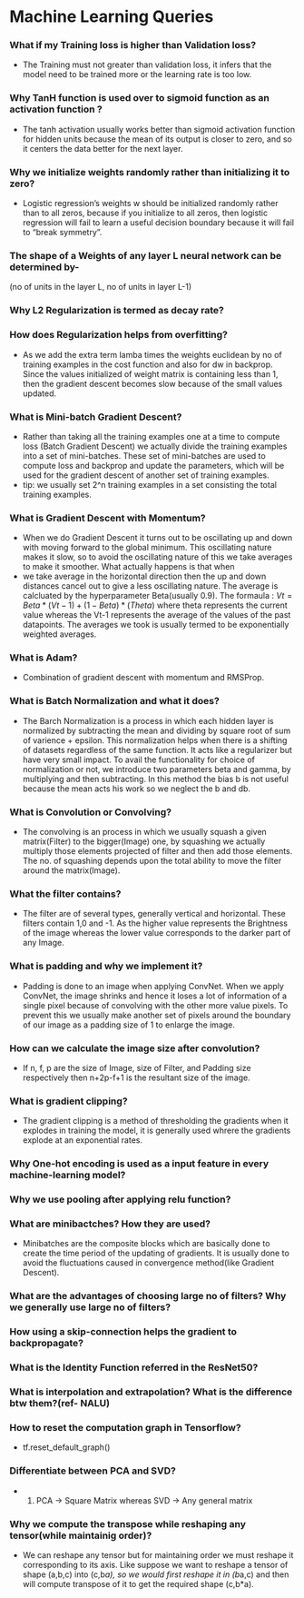 # Machine Learning Queries

### What if my Training loss is higher than Validation loss?
- The Training must not greater than validation loss, it infers that the model need to be trained more or the learning rate is too low.

### Why TanH function is used over to sigmoid function as an activation function ?
-  The tanh activation usually works better than sigmoid activation function for hidden units because the mean of its output is closer to zero, and so it centers the data better for the next layer.

### Why we initialize weights randomly rather than initializing it to zero?
- Logistic regression’s weights w should be initialized randomly rather than to all zeros, because if you initialize to all zeros, then logistic regression will fail to learn a useful decision boundary because it will fail to “break symmetry”.

### The shape of a Weights of any layer L neural network can be determined by-
(no of units in the layer L, no of units in layer L-1)

### Why L2 Regularization is termed as decay rate?

### How does Regularization helps from overfitting?
- As we add the extra term lamba times the weights euclidean by no of training examples in the cost function and also for dw in backprop.
Since the values initialized of weight matrix is containing less than 1, then the gradient descent becomes slow because of the small
values updated. 

### What is Mini-batch Gradient Descent?
- Rather than taking all the training examples one at a time to compute loss (Batch Gradient Descent) we actually divide the training
examples into a set of mini-batches. These set of mini-batches are used to compute loss and backprop and update the parameters, which
will be used for the gradient descent of another set of training examples.
- tip: we usually set 2^n training examples in a set consisting the total training examples.

### What is Gradient Descent with Momentum?
- When we do Gradient Descent it turns out to be oscillating up and down with moving forward to the global minimum. This oscillating
nature makes it slow, so to avoid the oscillating nature of this we take averages to make it smoother. What actually happens is that when
- we take average in the horizontal direction then the up and down distances cancel out to give a less oscillating nature. The average
is calcluated by the hyperparameter Beta(usually 0.9). The formaula : $Vt = Beta*(Vt-1)+(1-Beta)*(Theta)$ where theta represents the 
current value whereas the Vt-1 represents the average of the values of the past datapoints.
The averages we took is usually termed to be exponentially weighted averages.

### What is Adam?
- Combination of gradient descent with momentum and RMSProp.

### What is Batch Normalization and what it does?
- The Barch Normalization is a process in which each hidden layer is normalized by subtracting the mean and dividing by square root of
sum of varience + epsilon. This normalization helps when there is a shifting of datasets regardless of the same function. It acts like
a regularizer but have very small impact. To avail the functionality for choice of normalization or not, we introduce two parameters 
beta and gamma, by multiplying and then subtracting. In this method the bias b is not useful because the mean acts his work so we
neglect the b and db.

### What is Convolution or Convolving?
- The convolving is an process in which we usually squash a given matrix(Filter) to the bigger(Image) one, by squashing we actually
multiply those elements projected of filter and then add those elements. The no. of squashing depends upon the total ability to move
the filter around the matrix(Image).

### What the filter contains?
- The filter are of several types, generally vertical and horizontal. These filters contain 1,0 and -1. As the higher value represents
the Brightness of the image whereas the lower value corresponds to the darker part of any Image.

### What is padding and why we implement it?
- Padding is done to an image when applying ConvNet. When we apply ConvNet, the image shrinks and hence it loses a lot of information
of a single pixel because of convolving with the other more value pixels. To prevent this we usually make another set of pixels around
the boundary of our image as a padding size of 1 to enlarge the image.

### How can we calculate the image size after convolution?
- If n, f, p are the size of Image, size of Filter, and Padding size respectively then n+2p-f+1 is the resultant size of the image.

### What is gradient clipping?
- The gradient clipping is a method of thresholding the gradients when it explodes in training the model, it is generally used whrere the gradients explode at an exponential rates.

### Why One-hot encoding is used as a input feature in every machine-learning model?

### Why we use pooling after applying relu function?
### What are minibactches? How they are used?
- Minibatches are the composite blocks which are basically done to create the time period of the updating of gradients. It is usually done to avoid the fluctuations caused in convergence method(like Gradient Descent).

### What are the advantages of choosing large  no of filters? Why we generally use large no of filters?
### How using a skip-connection helps the gradient to backpropagate?

### What is the Identity Function referred in the ResNet50?
### What is interpolation and extrapolation? What is the difference btw them?(ref- NALU)
### How to reset the computation graph in Tensorflow?
- tf.reset_default_graph()

### Differentiate between PCA and SVD?
- 1. PCA -> Square Matrix whereas SVD -> Any general matrix

### Why we compute the transpose while reshaping any tensor(while maintainig order)?
- We can reshape any tensor but for maintaining order we must reshape it corresponding to its axis. Like suppose we want to reshape a tensor of shape (a,b,c) into (c,b*a), so we would first reshape it in (b*a,c) and then will compute transpose of it to get the required shape (c,b*a).
